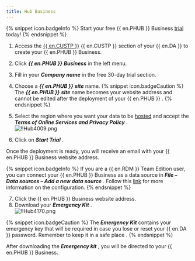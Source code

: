 ```yaml
---
title: Hub Business
---
```

{% snippet icon.badgeInfo %} 
Start your free {{ en.PHUB }} Business    [trial](https://password.devolutions.net/business/sign-up) today! 
{% endsnippet %}
 
1. Access the [{{ en.CUSTP }}](https://portal.devolutions.com/password-hub) {{ en.CUSTP }} section of your {{ en.DA }} to create your {{ en.PHUB }} Business. 
1. Click ***{{ en.PHUB }}*** ***Business*** in the left menu. 
1. Fill in your ***Company name*** in the free 30-day trial section. 
1. Choose a ***{{ en.PHUB }}*** ***site*** name. 
{% snippet icon.badgeCaution %} 
The ***{{ en.PHUB }}*** ***site*** name becomes your website address and cannot be edited after the deployment of your {{ en.PHUB }} . 
{% endsnippet %}
 
5. Select the region where you want your data to be [hosted](/kb/password-hub/knowledge-base/hosting-region-password-hub/) and accept the ***Terms of Online Services and Privacy Policy*** .  
![!!Hub4009.png](https://webdevolutions.azureedge.net/docs/en/hub/Hub4009.png) 
1. Click on ***Start Trial*** .  

Once the deployment is ready, you will receive an email with your {{ en.PHUB }} Business website address.  

{% snippet icon.badgeInfo %} 
If you are a {{ en.RDM }} Team Edition user, you can connect your {{ en.PHUB }} Business as a data source in ***File – Data sources – Add a new data source*** . Follow this [link](/kb/remote-desktop-manager/how-to-articles/integrate-hub-business-rdm/) for more information on the configuration. 
{% endsnippet %}
 
7. Click the {{ en.PHUB }} Business website address. 
1. Download your ***Emergency Kit*** .  
![!!Hub4170.png](https://webdevolutions.azureedge.net/docs/en/hub/Hub4170.png) 

{% snippet icon.badgeCaution %} 
The ***Emergency Kit*** contains your emergency key that will be required in case you lose or reset your {{ en.DA }} password. Remember to keep it in a safe place . 
{% endsnippet %}
 
After downloading the ***Emergency kit*** , you will be directed to your {{ en.PHUB }} Business. 


